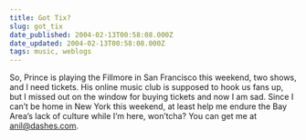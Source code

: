 ```yaml
---
title: Got Tix?
slug: got_tix
date_published: 2004-02-13T00:58:08.000Z
date_updated: 2004-02-13T00:58:08.000Z
tags: music, weblogs
---
```


So, Prince is playing the Fillmore in San Francisco this weekend, two shows, and I need tickets. His online music club is supposed to hook us fans up, but I missed out on the window for buying tickets and now I am sad. Since I can’t be home in New York this weekend, at least help me endure the Bay Area’s lack of culture while I’m here, won’tcha? You can get me at [anil@dashes.com](mailto:anil@dashes.com).
